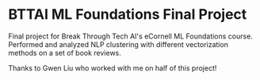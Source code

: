 # BTTAI ML Foundations Final Project
Final project for Break Through Tech AI's eCornell ML Foundations course.
Performed and analyzed NLP clustering with different vectorization methods on a set of book reviews.

Thanks to Gwen Liu who worked with me on half of this project!
